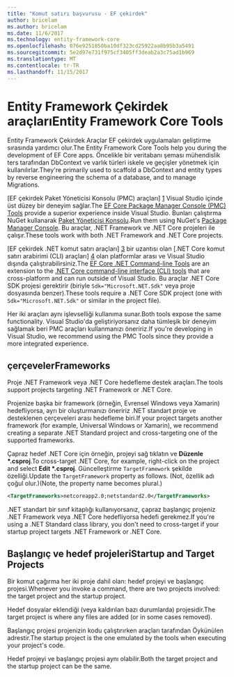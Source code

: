 ```yaml
---
title: "Komut satırı başvurusu - EF çekirdek"
author: bricelam
ms.author: bricelam
ms.date: 11/6/2017
ms.technology: entity-framework-core
ms.openlocfilehash: 076e9251850ba10df323cd25922aa8b95b3a5491
ms.sourcegitcommit: 5e2d97e731f975cf3405ff3deab2a3c75ad1b969
ms.translationtype: MT
ms.contentlocale: tr-TR
ms.lasthandoff: 11/15/2017
---
```

<a name="entity-framework-core-tools"></a><span data-ttu-id="bd7cc-102">Entity Framework Çekirdek araçları</span><span class="sxs-lookup"><span data-stu-id="bd7cc-102">Entity Framework Core Tools</span></span>
===========================
<span data-ttu-id="bd7cc-103">Entity Framework Çekirdek Araçlar EF çekirdek uygulamaları geliştirme sırasında yardımcı olur.</span><span class="sxs-lookup"><span data-stu-id="bd7cc-103">The Entity Framework Core Tools help you during the development of EF Core apps.</span></span> <span data-ttu-id="bd7cc-104">Öncelikle bir veritabanı şeması mühendislik ters tarafından DbContext ve varlık türleri iskele ve geçişler yönetmek için kullanılırlar.</span><span class="sxs-lookup"><span data-stu-id="bd7cc-104">They're primarily used to scaffold a DbContext and entity types by reverse engineering the schema of a database, and to manage Migrations.</span></span>

<span data-ttu-id="bd7cc-105">[EF çekirdek Paket Yöneticisi Konsolu (PMC) araçları] [ 1] Visual Studio içinde üst düzey bir deneyim sağlar.</span><span class="sxs-lookup"><span data-stu-id="bd7cc-105">The [EF Core Package Manager Console (PMC) Tools][1] provide a superior experience inside Visual Studio.</span></span> <span data-ttu-id="bd7cc-106">Bunları çalıştırma NuGet kullanarak [Paket Yöneticisi Konsolu][2].</span><span class="sxs-lookup"><span data-stu-id="bd7cc-106">Run them using NuGet's [Package Manager Console][2].</span></span> <span data-ttu-id="bd7cc-107">Bu araçlar, .NET Framework ve .NET Core projeleri ile çalışır.</span><span class="sxs-lookup"><span data-stu-id="bd7cc-107">These tools work with both .NET Framework and .NET Core projects.</span></span>

<span data-ttu-id="bd7cc-108">[EF çekirdek .NET komut satırı araçları] [ 3] bir uzantısı olan [.NET Core komut satırı arabirimi (CLI) araçları] [ 4] olan platformlar arası ve Visual Studio dışında çalıştırabilirsiniz.</span><span class="sxs-lookup"><span data-stu-id="bd7cc-108">The [EF Core .NET Command-line Tools][3] are an extension to the [.NET Core command-line interface (CLI) tools][4] that are cross-platform and can run outside of Visual Studio.</span></span> <span data-ttu-id="bd7cc-109">Bu araçlar .NET Core SDK projesi gerektirir (biriyle `Sdk="Microsoft.NET.Sdk"` veya proje dosyasında benzer).</span><span class="sxs-lookup"><span data-stu-id="bd7cc-109">These tools require a .NET Core SDK project (one with `Sdk="Microsoft.NET.Sdk"` or similar in the project file).</span></span>

<span data-ttu-id="bd7cc-110">Her iki araçları aynı işlevselliği kullanıma sunar.</span><span class="sxs-lookup"><span data-stu-id="bd7cc-110">Both tools expose the same functionality.</span></span> <span data-ttu-id="bd7cc-111">Visual Studio'da geliştiriyorsanız daha tümleşik bir deneyim sağlamak beri PMC araçları kullanmanızı öneririz.</span><span class="sxs-lookup"><span data-stu-id="bd7cc-111">If you're developing in Visual Studio, we recommend using the PMC Tools since they provide a more integrated experience.</span></span>

<a name="frameworks"></a><span data-ttu-id="bd7cc-112">çerçeveler</span><span class="sxs-lookup"><span data-stu-id="bd7cc-112">Frameworks</span></span>
----------
<span data-ttu-id="bd7cc-113">Proje .NET Framework veya .NET Core hedefleme destek araçları.</span><span class="sxs-lookup"><span data-stu-id="bd7cc-113">The tools support projects targeting .NET Framework or .NET Core.</span></span>

<span data-ttu-id="bd7cc-114">Projenize başka bir framework (örneğin, Evrensel Windows veya Xamarin) hedefliyorsa, ayrı bir oluşturmanızı öneririz .NET standart proje ve desteklenen çerçeveleri arası hedefleme biri.</span><span class="sxs-lookup"><span data-stu-id="bd7cc-114">If your project targets another framework (for example, Universal Windows or Xamarin), we recommend creating a separate .NET Standard project and cross-targeting one of the supported frameworks.</span></span>

<span data-ttu-id="bd7cc-115">Çapraz hedef .NET Core için örneğin, projeyi sağ tıklatın ve **Düzenle \*.csproj**.</span><span class="sxs-lookup"><span data-stu-id="bd7cc-115">To cross-target .NET Core, for example, right-click on the project and select **Edit \*.csproj**.</span></span> <span data-ttu-id="bd7cc-116">Güncelleştirme `TargetFramework` şekilde özelliği.</span><span class="sxs-lookup"><span data-stu-id="bd7cc-116">Update the `TargetFramework` property as follows.</span></span> <span data-ttu-id="bd7cc-117">(Not, özellik adı çoğul olur.)</span><span class="sxs-lookup"><span data-stu-id="bd7cc-117">(Note, the property name becomes plural.)</span></span>

``` xml
<TargetFrameworks>netcoreapp2.0;netstandard2.0</TargetFrameworks>
```

<span data-ttu-id="bd7cc-118">.NET standart bir sınıf kitaplığı kullanıyorsanız, çapraz başlangıç projeniz .NET Framework veya .NET Core hedefliyorsa hedefi gerekmez.</span><span class="sxs-lookup"><span data-stu-id="bd7cc-118">If you're using a .NET Standard class library, you don't need to cross-target if your startup project targets .NET Framework or .NET Core.</span></span>

<a name="startup-and-target-projects"></a><span data-ttu-id="bd7cc-119">Başlangıç ve hedef projeleri</span><span class="sxs-lookup"><span data-stu-id="bd7cc-119">Startup and Target Projects</span></span>
---------------------------
<span data-ttu-id="bd7cc-120">Bir komut çağırma her iki proje dahil olan: hedef projeyi ve başlangıç projesi.</span><span class="sxs-lookup"><span data-stu-id="bd7cc-120">Whenever you invoke a command, there are two projects involved: the target project and the startup project.</span></span>

<span data-ttu-id="bd7cc-121">Hedef dosyalar eklendiği (veya kaldırılan bazı durumlarda) projesidir.</span><span class="sxs-lookup"><span data-stu-id="bd7cc-121">The target project is where any files are added (or in some cases removed).</span></span>

<span data-ttu-id="bd7cc-122">Başlangıç projesi projenizin kodu çalıştırırken araçları tarafından Öykünülen adrestir.</span><span class="sxs-lookup"><span data-stu-id="bd7cc-122">The startup project is the one emulated by the tools when executing your project's code.</span></span>

<span data-ttu-id="bd7cc-123">Hedef projeyi ve başlangıç projesi aynı olabilir.</span><span class="sxs-lookup"><span data-stu-id="bd7cc-123">Both the target project and the startup project can be the same.</span></span>


  [1]: powershell.md
  [2]: https://docs.microsoft.com/nuget/tools/package-manager-console
  [3]: dotnet.md
  [4]: https://docs.microsoft.com/dotnet/core/tools/
